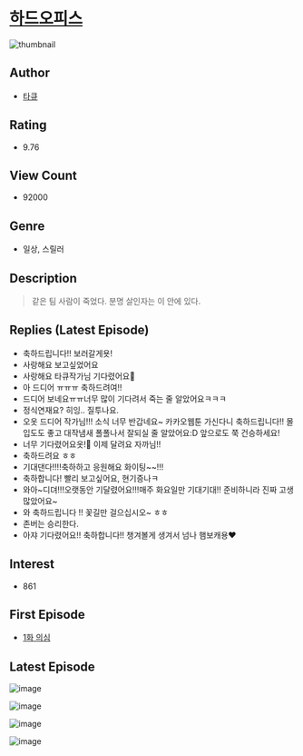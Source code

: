 # [하드오피스](https://comic.naver.com/bestChallenge/list?titleId=774701)
![thumbnail](https://image-comic.pstatic.net/user_contents_data/challenge_comic/2021/06/30/347086/thumbnail_202x164b56ccb32_4850_44de_97b7_39b1b2bc642c_00003559.JPEG)

## Author
- [타큐](https://comic.naver.com/artistTitle?id=347086)

## Rating
- 9.76

## View Count
- 92000

## Genre
- 일상, 스릴러

## Description
> ﻿같은 팀 사람이 죽었다. 분명 살인자는 이 안에 있다.

## Replies (Latest Episode)
- 축하드립니다!! 보러갈게욧!
- 사랑해요 보고싶었어요
- 사랑해요 타큐작가님 기다렸어요🥲
- 아 드디어 ㅠㅠㅠ 축하드려여!!
- 드디어 보네요ㅠㅠ너무 많이 기다려서 죽는 줄 알았어요ㅋㅋㅋ
- 정식연재요? 히잉.. 질투나요.
- 오옷 드디어 작가님!!! 소식 너무 반갑네요~ 카카오웹툰 가신다니 축하드립니다!! 몰입도도 좋고 대작냄새 폴폴나서 잘되실 줄 알았어요:D 앞으로도 쭉 건승하세요!
- 너무 기다렸어요옷!🥰 이제 달려요 자까님!!
- 축하드려요 ㅎㅎ
- 기대댄다!!!!축하하고 응원해요 화이팅~~!!!
- 축하합니다! 빨리 보고싶어요, 현기증나ㅋ
- 와아~디뎌!!!오랫동안 기달렸어요!!!매주 화요일만 기대기대!! 준비하니라 진짜 고생많았어요~
- 와 축하드립니다 !! 꽃길만 걸으십시오~ ㅎㅎ
- 존버는 승리한다.
- 아쟈 기다렸어요!! 축하합니다!! 챙겨볼게 생겨서 넘나 햄보캐용♥️

## Interest
- 861

## First Episode
- [1화 의심](https://comic.naver.com/bestChallenge/detail?titleId=774701&no=1)

## Latest Episode
![image](https://image-comic.pstatic.net/user_contents_data/challenge_comic/2021/11/15/347086/upload_3703144382790644324.jpeg)

![image](https://image-comic.pstatic.net/user_contents_data/challenge_comic/2021/11/15/347086/upload_3847310354576270693.jpeg)

![image](https://image-comic.pstatic.net/user_contents_data/challenge_comic/2021/11/15/347086/upload_3918755310204184119.jpeg)

![image](https://image-comic.pstatic.net/user_contents_data/challenge_comic/2021/11/15/347086/upload_3762536913666519347.jpeg)
